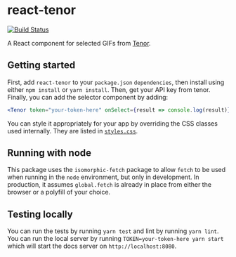 # react-tenor

[![Build Status](https://travis-ci.com/CultureHQ/react-tenor.svg?branch=master)](https://travis-ci.com/CultureHQ/react-tenor)

A React component for selected GIFs from [Tenor](https://tenor.com/gifapi).

## Getting started

First, add `react-tenor` to your `package.json` `dependencies`, then install using either `npm install` or `yarn install`. Then, get your API key from tenor. Finally, you can add the selector component by adding:

```jsx
<Tenor token="your-token-here" onSelect={result => console.log(result)} />
```

You can style it appropriately for your app by overriding the CSS classes used internally. They are listed in [`styles.css`](src/styles.css).

## Running with node

This package uses the `isomorphic-fetch` package to allow `fetch` to be used when running in the `node` environment, but only in development. In production, it assumes `global.fetch` is already in place from either the browser or a polyfill of your choice.

## Testing locally

You can run the tests by running `yarn test` and lint by running `yarn lint`. You can run the local server by running `TOKEN=your-token-here yarn start` which will start the docs server on `http://localhost:8080`.
